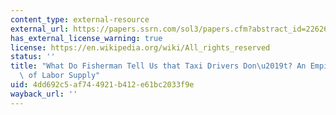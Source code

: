 ```yaml
---
content_type: external-resource
external_url: https://papers.ssrn.com/sol3/papers.cfm?abstract_id=2262677
has_external_license_warning: true
license: https://en.wikipedia.org/wiki/All_rights_reserved
status: ''
title: "What Do Fisherman Tell Us that Taxi Drivers Don\u2019t? An Empirical Investigation\
  \ of Labor Supply"
uid: 4dd692c5-af74-4921-b412-e61bc2033f9e
wayback_url: ''
---
```


